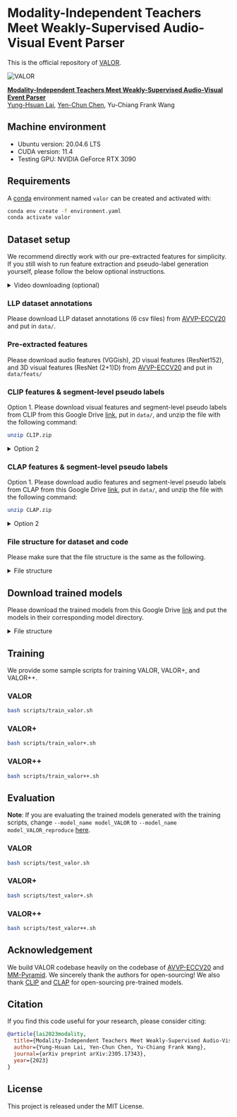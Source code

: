 # Modality-Independent Teachers Meet Weakly-Supervised Audio-Visual Event Parser

This is the official repository of [VALOR](https://arxiv.org/abs/2305.17343).

![VALOR](./figures/framework_figure.png)

[**Modality-Independent Teachers Meet Weakly-Supervised Audio-Visual Event Parser**](https://arxiv.org/abs/2305.17343)
<br/>[Yung-Hsuan Lai](https://github.com/Franklin905), [Yen-Chun Chen](https://github.com/ChenRocks), Yu-Chiang Frank Wang<br/>


## Machine environment
- Ubuntu version: 20.04.6 LTS
- CUDA version: 11.4
- Testing GPU: NVIDIA GeForce RTX 3090


## Requirements
A [conda](https://conda.io/) environment named `valor` can be created and activated with:

```bash
conda env create -f environment.yaml
conda activate valor
```


## Dataset setup

We recommend directly work with our pre-extracted features for simplicity. If you still wish to run feature extraction and pseudo-label generation yourself, please follow the below optional instructions.
<details><summary>Video downloading (optional)</summary>
   One may download the videos listed in a csv file with the following command. We provide an example.csv to demonstrate the process of downloading a video.
   
   ```bash
   python ./utils/download_dataset.py --videos_saved_dir ./data/raw_videos --label_all_dataset ./data/example.csv
   ```
   
   After downloading the videos to `data/raw_videos/`, one should extract video frames in 8fps from each video with the following command. We show the frame extraction of the video downloaded from the above command.
   
   ```bash
   python ./utils/extract_frames.py --video_path ./data/raw_videos --out_dir ./data/video_frames
   ```

   However, there are some potential issues when using these downloaded videos. For more details, please see [here](video_issues.md).
</details>


### LLP dataset annotations
Please download LLP dataset annotations (6 csv files) from [AVVP-ECCV20](https://github.com/YapengTian/AVVP-ECCV20/tree/master/data) and put in `data/`.

### Pre-extracted features
Please download audio features (VGGish), 2D visual features (ResNet152), and 3D visual features (ResNet (2+1)D) from [AVVP-ECCV20](https://github.com/YapengTian/AVVP-ECCV20) and put in `data/feats/`

### CLIP features & segment-level pseudo labels
Option 1. Please download visual features and segment-level pseudo labels from CLIP from this Google Drive [link](https://drive.google.com/file/d/113QVJtvLf1Qdbz3P2Z2kG3aCi_x0ipjY/view?usp=sharing), put in `data/`, and unzip the file with the following command:
```bash
unzip CLIP.zip
```

<details><summary> Option 2 </summary>

The visual features and pseudo labels can also be generated with the following command if the video frames from all videos are prepared in `data/video_frames/`:

```bash
python ./utils/clip_preprocess.py --print_progress
```
For example, the features and pseudo labels of the video downloaded above can be generated in `data/example_v_feats/` and `data/example_v_labels/`, respectively, with the following command:
```bash
python ./utils/clip_preprocess.py --label_all_dataset ./data/example.csv --pseudo_labels_saved_dir ./data/example_v_labels --visual_feats_saved_dir ./data/example_v_feats --print_progress
```
</details>

### CLAP features & segment-level pseudo labels
Option 1. Please download audio features and segment-level pseudo labels from CLAP from this Google Drive [link](https://drive.google.com/file/d/17ErPglRS7Yzm93aF_3WTlfZuSyw12QQA/view?usp=sharing), put in `data/`, and unzip the file with the following command:
```bash
unzip CLAP.zip
```
<details><summary>Option 2</summary>

The audio features and pseudo labels can also be generated with the following command if raw videos are prepared in `data/raw_videos/`:

```bash
python ./utils/clap_preprocess.py --print_progress
```
For example, the features and pseudo labels of the video downloaded above can be generated in `data/example_a_feats/` and `data/example_a_labels/`, respectively, with the following command:
```bash
python ./utils/clap_preprocess.py --label_all_dataset ./data/example.csv --pseudo_labels_saved_dir ./data/example_a_labels --audio_feats_saved_dir ./data/example_a_feats --print_progress
```

</details>

### File structure for dataset and code
Please make sure that the file structure is the same as the following.

   <details><summary>File structure</summary>

   ```
   > data/
       ├── AVVP_dataset_full.csv
       ├── AVVP_eval_audio.csv
       ├── AVVP_eval_visual.csv
       ├── AVVP_test_pd.csv
       ├── AVVP_train.csv
       ├── AVVP_val_pd.csv
       ├── feats/
       │     └── r2plus1d_18/
       │     └── res152/
       │     └── vggish/
       ├── CLIP/
       │     └── features/
       │     └── segment_pseudo_labels/
       ├── CLAP/
       │     └── features/
       │     └── segment_pseudo_labels/
       ├── video_frames/ (optional)
       │     └── 00BDwKBD5i8/
       │     └── 00fs8Gpipss/
       │     └── ...
       └── raw_videos/ (optional)
             └── 00BDwKBD5i8.mp4
             └── 00fs8Gpipss.mp4
             └── ...
   ```

   </details>



## Download trained models
Please download the trained models from this Google Drive [link](https://drive.google.com/drive/folders/1BDBZ3Ws75yzemIQrnBhBFfO4XD3zsEGR?usp=sharing) and put the models in their corresponding model directory.

   <details><summary>File structure</summary>

   ```
   > models/
       ├── model_VALOR/
       │        └── checkpoint_best.pt
       ├── model_VALOR+/
       │        └── checkpoint_best.pt
       └── model_VALOR++/
                └── checkpoint_best.pt
   ```

   </details>


## Training
We provide some sample scripts for training VALOR, VALOR+, and VALOR++.

### VALOR
```bash
bash scripts/train_valor.sh
```

### VALOR+

```bash
bash scripts/train_valor+.sh
```

### VALOR++

```bash
bash scripts/train_valor++.sh
```


## Evaluation
**Note**: If you are evaluating the trained models generated with the  training scripts, change `--model_name model_VALOR` to `--model_name model_VALOR_reproduce` [here](https://github.com/Franklin905/VALOR-private/blob/e0d7116d7fcf2e414e87dbf788a462793f3fa9ce/scripts/test_valor.sh#L4).

### VALOR
```bash
bash scripts/test_valor.sh
```

### VALOR+

```bash
bash scripts/test_valor+.sh
```

### VALOR++

```bash
bash scripts/test_valor++.sh
```


## Acknowledgement
We build VALOR codebase heavily on the codebase of [AVVP-ECCV20](https://github.com/YapengTian/AVVP-ECCV20) and [MM-Pyramid](https://github.com/JustinYuu/MM_Pyramid). We sincerely thank the authors for open-sourcing! We also thank [CLIP](https://github.com/openai/CLIP) and [CLAP](https://github.com/LAION-AI/CLAP) for open-sourcing pre-trained models.

## Citation
If you find this code useful for your research, please consider citing:
```bibtex
@article{lai2023modality,
  title={Modality-Independent Teachers Meet Weakly-Supervised Audio-Visual Event Parser},
  author={Yung-Hsuan Lai, Yen-Chun Chen, Yu-Chiang Frank Wang},
  journal={arXiv preprint arXiv:2305.17343},
  year={2023}
}
```

## License
This project is released under the MIT License.
